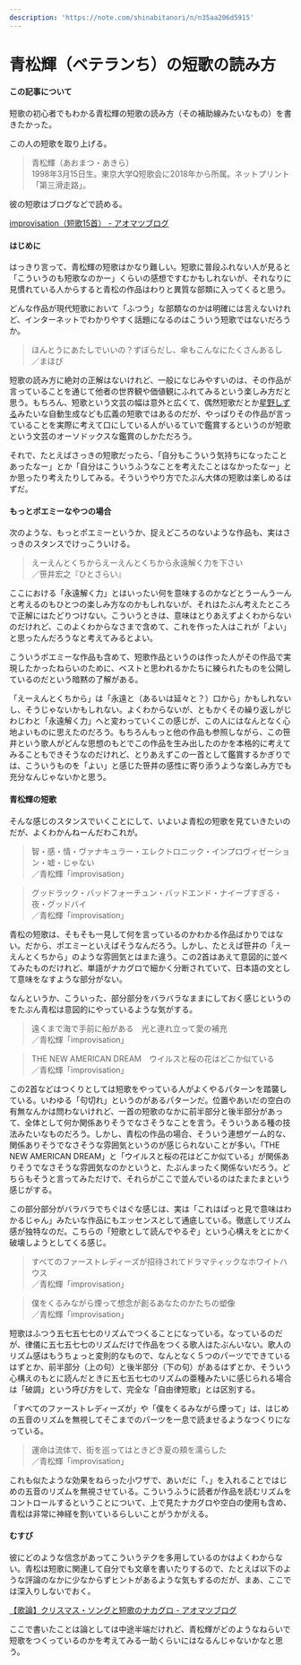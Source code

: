 ```yaml
---
description: 'https://note.com/shinabitanori/n/n35aa206d5915'
---
```


# 青松輝（ベテランち）の短歌の読み方

#### この記事について

短歌の初心者でもわかる青松輝の短歌の読み方（その補助線みたいなもの）を書きたかった。

この人の短歌を取り上げる。

> 青松輝（あおまつ・あきら）  
> 1998年3月15日生。東京大学Q短歌会に2018年から所属。ネットプリント「第三滑走路」。

彼の短歌はブログなどで読める。

[improvisation（短歌15首） - アオマツブログ](https://vetechu.hatenablog.com/entry/2020/06/20/190016)

#### はじめに

はっきり言って、青松輝の短歌はかなり難しい。短歌に普段ふれない人が見ると「こういうのも短歌なのかー」くらいの感想ですむかもしれないが、それなりに見慣れている人からすると青松の作品はわりと異質な部類に入ってくると思う。

どんな作品が現代短歌において「ふつう」な部類なのかは明確には言えないけれど、インターネットでわかりやすく話題になるのはこういう短歌ではないだろうか。

> ほんとうにあたしでいいの？ずぼらだし、傘もこんなにたくさんあるし  
> ／まほぴ

短歌の読み方に絶対の正解はないけれど、一般になじみやすいのは、その作品が言っていることを通じて他者の世界観や価値観にふれてみるという楽しみ方だと思う。もちろん、短歌という文芸の幅は意外と広くて、偶然短歌だとか[星野しずる](http://sasakiarara.com/sizzle/)みたいな自動生成なども広義の短歌ではあるのだが、やっぱりその作品が言っていることを実際に考えて口にしている人がいるていで鑑賞するというのが短歌という文芸のオーソドックスな鑑賞のしかただろう。

それで、たとえばさっきの短歌だったら、「自分もこういう気持ちになったことあったなー」とか「自分はこういうふうなことを考えたことはなかったなー」とか思ったり考えたりしてみる。そういうやり方でたぶん大体の短歌は楽しめるはずだ。

#### もっとポエミーなやつの場合

次のような、もっとポエミーというか、捉えどころのないような作品も、実はさっきのスタンスでけっこういける。

> えーえんとくちからえーえんとくちから永遠解く力を下さい  
> ／笹井宏之『ひとさらい』

ここにおける「永遠解く力」とはいったい何を意味するのかなどとうーんうーんと考えるのもひとつの楽しみ方なのかもしれないが、それはたぶん考えたところで正解にはたどりつけない。こういうときは、意味はとりあえずよくわからないのだけれど、このよくわからなさまで含めて、これを作った人はこれが「よい」と思ったんだろうなと考えてみるとよい。

こういうポエミーな作品も含めて、短歌作品というのは作った人がその作品で実現したかったねらいのために、ベストと思われるかたちに練られたものを公開しているのだという暗黙の了解がある。

「えーえんとくちから」は「永遠と（あるいは延々と？）口から」かもしれないし、そうじゃないかもしれない。よくわからないが、ともかくその繰り返しがじわじわと「永遠解く力」へと変わっていくこの感じが、この人にはなんとなく心地よいものに思えたのだろう。もちろんもっと他の作品も参照しながら、この笹井という歌人がどんな思想のもとでこの作品を生み出したのかを本格的に考えてみることもできそうなのだけれど、とりあえずこの一首として鑑賞するかぎりでは、こういうものを「よい」と感じた笹井の感性に寄り添うような楽しみ方でも充分なんじゃないかと思う。

#### 青松輝の短歌

そんな感じのスタンスでいくことにして、いよいよ青松の短歌を見ていきたいのだが、よくわかんねーんだわこれが。

> 智・感・情・ヴァナキュラー・エレクトロニック・インプロヴィゼーション・嘘・じゃない  
> ／青松輝「improvisation」

> グッドラック・バッドフォーチュン・バッドエンド・ナイーブすぎる・夜・グッドバイ  
> ／青松輝「improvisation」

青松の短歌は、そもそも一見して何を言っているのかわかる作品ばかりではない。だから、ポエミーといえばそうなんだろう。しかし、たとえば笹井の「えーえんとくちから」のような雰囲気とはまた違う。この2首はあえて意図的に並べてみたものだけれど、単語がナカグロで細かく分断されていて、日本語の文として意味をなすような部分がない。  


なんというか、こういった、部分部分をバラバラなままにしておく感じというのをたぶん青松は意図的にやっているような気がする。

> 遠くまで海で手前に船がある　光と連れ立って愛の補充  
> ／青松輝「improvisation」

> THE NEW AMERICAN DREAM　ウイルスと桜の花はどこか似ている  
> ／青松輝「improvisation」

この2首などはつくりとしては短歌をやっている人がよくやるパターンを踏襲している。いわゆる「句切れ」というのがあるパターンだ。位置やあいだの空白の有無なんかは問わないけれど、一首の短歌のなかに前半部分と後半部分があって、全体として何か関係ありそうでなさそうなことを言う。そういうある種の技法みたいなものだろう。しかし、青松の作品の場合、そういう連想ゲーム的な、関係ありそうでなさそうな雰囲気というのが感じられないことが多い。「THE NEW AMERICAN DREAM」と「ウイルスと桜の花はどこか似ている」が関係ありそうでなさそうな雰囲気なのかというと、たぶんまったく関係ないだろう。どちらもそうと言ってみただけで、それらがここで並んでいるのはたまたまという感じがする。

この部分部分がバラバラでちぐはぐな感じは、実は「これはぱっと見で意味はわかるじゃん」みたいな作品にもエッセンスとして通底している。徹底してリズム感が独特なのだ。こちらの「短歌として読んでやるぞ」という心構えをとにかく破壊しようとしてくる感じ。

> すべてのファーストレディーズが招待されてドラマティックなホワイトハウス  
> ／青松輝「improvisation」

> 僕をくるみながら煙って想念が創るあなたのかたちの塑像  
> ／青松輝「improvisation」

短歌はふつう五七五七七のリズムでつくることになっている。なっているのだが、律儀に五七五七七のリズムだけで作品をつくる歌人はたぶんいない。歌人のリズム感はもうちょっと変則的なもので、なんとなく５つのパーツでできているはずとか、前半部分（上の句）と後半部分（下の句）があるはずとか、そういう心構えのもとに読んだときに五七五七七のリズムの亜種みたいに感じられる場合は「破調」という呼び方をして、完全な「自由律短歌」とは区別する。

「すべてのファーストレディーズが」や「僕をくるみながら煙って」は、はじめの五音のリズムを無視してそこまでのパーツを一息で読ませるようなつくりになっている。

> 運命は流体で、街を巡ってはときどき夏の頬を濡らした  
> ／青松輝「improvisation」

これも似たような効果をねらった小ワザで、あいだに「、」を入れることではじめの五音のリズムを無視させている。こういうふうに読者が作品を読むリズムをコントロールするということについて、上で見たナカグロや空白の使用も含め、青松は非常に神経を割いているらしいことがうかがえる。

#### むすび

彼にどのような信念があってこういうテクを多用しているのかはよくわからない。青松は短歌に関連して自分でも文章を書いたりするので、たとえば以下のような評論のなかに少なからずヒントがあるような気もするのだが、まあ、ここでは深入りしないでおく。

[【歌論】クリスマス・ソングと短歌のナカグロ - アオマツブログ](https://vetechu.hatenablog.com/entry/2019/12/25/233729)

ここで書いたことは論としては中途半端だけれど、青松輝がどのようなねらいで短歌をつくっているのかを考えてみる一助くらいにはなるんじゃないかなと思う。

